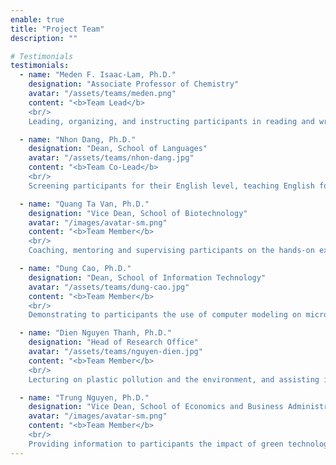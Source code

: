 ```yaml
---
enable: true
title: "Project Team"
description: ""

# Testimonials
testimonials:
  - name: "Meden F. Isaac-Lam, Ph.D."
    designation: "Associate Professor of Chemistry"
    avatar: "/assets/teams/meden.png"
    content: "<b>Team Lead</b>
    <br/>
    Leading, organizing, and instructing participants in reading and writing journal-style scientific manuscripts, as well as providing instructions on laboratory safety, ethics, data acquisition, and manuscript submission, while coordinating team members' goals."

  - name: "Nhon Dang, Ph.D."
    designation: "Dean, School of Languages"
    avatar: "/assets/teams/nhon-dang.jpg"
    content: "<b>Team Co-Lead</b>
    <br/>
    Screening participants for their English level, teaching English for science and technology, and assessing progress of participants before and after the project.."

  - name: "Quang Ta Van, Ph.D."
    designation: "Vice Dean, School of Biotechnology"
    avatar: "/images/avatar-sm.png"
    content: "<b>Team Member</b>
    <br/>
    Coaching, mentoring and supervising participants on the hands-on experiments on how to degrade plastic using biological methods in the laboratory setting."

  - name: "Dung Cao, Ph.D."
    designation: "Dean, School of Information Technology"
    avatar: "/assets/teams/dung-cao.jpg"
    content: "<b>Team Member</b>
    <br/>
    Demonstrating to participants the use of computer modeling on microbial and enzymatic degradation of plastic."

  - name: "Dien Nguyen Thanh, Ph.D."
    designation: "Head of Research Office"
    avatar: "/assets/teams/nguyen-dien.jpg"
    content: "<b>Team Member</b>
    <br/>
    Lecturing on plastic pollution and the environment, and assisting in the recruitment of participants from several universities in the Mekong Delta via social media."

  - name: "Trung Nguyen, Ph.D."
    designation: "Vice Dean, School of Economics and Business Administration"
    avatar: "/images/avatar-sm.png"
    content: "<b>Team Member</b>
    <br/>
    Providing information to participants the impact of green technology and clean sustainable environment on the business sector and the economy in Vietnam."
---
```

